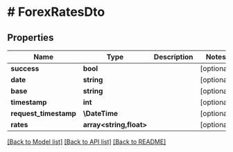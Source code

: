 # # ForexRatesDto

## Properties

Name | Type | Description | Notes
------------ | ------------- | ------------- | -------------
**success** | **bool** |  | [optional]
**date** | **string** |  | [optional]
**base** | **string** |  | [optional]
**timestamp** | **int** |  | [optional]
**request_timestamp** | **\DateTime** |  | [optional]
**rates** | **array<string,float>** |  | [optional]

[[Back to Model list]](../../README.md#models) [[Back to API list]](../../README.md#endpoints) [[Back to README]](../../README.md)
